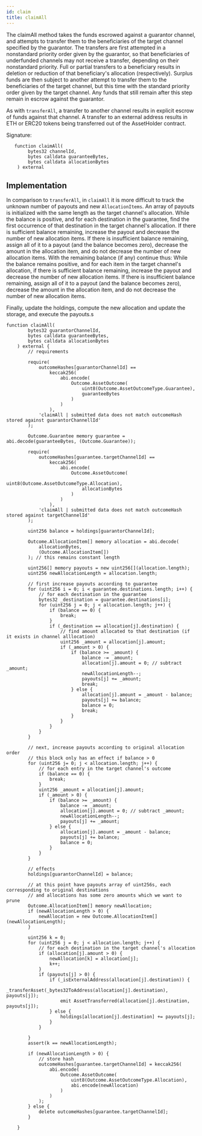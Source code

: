 ```yaml
---
id: claim
title: claimAll
---
```


The claimAll method takes the funds escrowed against a guarantor channel, and attempts to transfer them to the beneficiaries of the target channel specified by the guarantor. The transfers are first attempted in a nonstandard priority order given by the guarantor, so that beneficiaries of underfunded channels may not receive a transfer, depending on their nonstandard priority. Full or partial transfers to a beneficiary results in deletion or reduction of that beneficiary's allocation (respectively). Surplus funds are then subject to another attempt to transfer them to the beneficiaries of the target channel, but this time with the standard priority order given by the target channel. Any funds that still remain after this step remain in escrow against the guarantor.

As with `transferAll`, a transfer to another channel results in explicit escrow of funds against that channel. A transfer to an external address results in ETH or ERC20 tokens being transferred out of the AssetHolder contract.

Signature:

```solidity
   function claimAll(
        bytes32 channelId,
        bytes calldata guaranteeBytes,
        bytes calldata allocationBytes
    ) external
```

## Implementation

In comparison to `transferAll`, in `claimAll` it is more difficult to track the unknown number of payouts and new `AllocationItems`. An array of payouts is initialized with the same length as the target channel's allocation. While the balance is positive, and for each destination in the guarantee, find the first occurrence of that destination in the target channel's allocation. If there is sufficient balance remaining, increase the payout and decrease the number of new allocation items. If there is insufficient balance remaining, assign all of it to a payout (and the balance becomes zero), decrease the amount in the allocation item, and do not decrease the number of new allocation items. With the remaining balance (if any) continue thus: While the balance remains positive, and for each item in the target channel's allocation, if there is sufficient balance remaining, increase the payout and decrease the number of new allocation items. If there is insufficient balance remaining, assign all of it to a payout (and the balance becomes zero), decrease the amount in the allocation item, and do not decrease the number of new allocation items.

Finally, update the holdings, compute the new allocation and update the storage, and execute the payouts.s

```solidity
function claimAll(
        bytes32 guarantorChannelId,
        bytes calldata guaranteeBytes,
        bytes calldata allocationBytes
    ) external {
        // requirements

        require(
            outcomeHashes[guarantorChannelId] ==
                keccak256(
                    abi.encode(
                        Outcome.AssetOutcome(
                            uint8(Outcome.AssetOutcomeType.Guarantee),
                            guaranteeBytes
                        )
                    )
                ),
            'claimAll | submitted data does not match outcomeHash stored against guarantorChannellId'
        );

        Outcome.Guarantee memory guarantee = abi.decode(guaranteeBytes, (Outcome.Guarantee));

        require(
            outcomeHashes[guarantee.targetChannelId] ==
                keccak256(
                    abi.encode(
                        Outcome.AssetOutcome(
                            uint8(Outcome.AssetOutcomeType.Allocation),
                            allocationBytes
                        )
                    )
                ),
            'claimAll | submitted data does not match outcomeHash stored against targetChannelId'
        );

        uint256 balance = holdings[guarantorChannelId];

        Outcome.AllocationItem[] memory allocation = abi.decode(
            allocationBytes,
            (Outcome.AllocationItem[])
        ); // this remains constant length

        uint256[] memory payouts = new uint256[](allocation.length);
        uint256 newAllocationLength = allocation.length;

        // first increase payouts according to guarantee
        for (uint256 i = 0; i < guarantee.destinations.length; i++) {
            // for each destination in the guarantee
            bytes32 _destination = guarantee.destinations[i];
            for (uint256 j = 0; j < allocation.length; j++) {
                if (balance == 0) {
                    break;
                }
                if (_destination == allocation[j].destination) {
                    // find amount allocated to that destination (if it exists in channel alllocation)
                    uint256 _amount = allocation[j].amount;
                    if (_amount > 0) {
                        if (balance >= _amount) {
                            balance -= _amount;
                            allocation[j].amount = 0; // subtract _amount;
                            newAllocationLength--;
                            payouts[j] += _amount;
                            break;
                        } else {
                            allocation[j].amount = _amount - balance;
                            payouts[j] += balance;
                            balance = 0;
                            break;
                        }
                    }
                }
            }
        }

        // next, increase payouts according to original allocation order
        // this block only has an effect if balance > 0
        for (uint256 j= 0; j < allocation.length; j++) {
            // for each entry in the target channel's outcome
            if (balance == 0) {
                break;
            }
            uint256 _amount = allocation[j].amount;
            if (_amount > 0) {
                if (balance >= _amount) {
                    balance -= _amount;
                    allocation[j].amount = 0; // subtract _amount;
                    newAllocationLength--;
                    payouts[j] += _amount;
                } else {
                    allocation[j].amount = _amount - balance;
                    payouts[j] += balance;
                    balance = 0;
                }
            }
        }

        // effects
        holdings[guarantorChannelId] = balance;

        // at this point have payouts array of uint256s, each corresponding to original destinations
        // and allocations has some zero amounts which we want to prune
        Outcome.AllocationItem[] memory newAllocation;
        if (newAllocationLength > 0) {
            newAllocation = new Outcome.AllocationItem[](newAllocationLength);
        }

        uint256 k = 0;
        for (uint256 j = 0; j < allocation.length; j++) {
            // for each destination in the target channel's allocation
            if (allocation[j].amount > 0) {
                newAllocation[k] = allocation[j];
                k++;
            }
            if (payouts[j] > 0) {
                if (_isExternalAddress(allocation[j].destination)) {
                    _transferAsset(_bytes32ToAddress(allocation[j].destination), payouts[j]);
                    emit AssetTransferred(allocation[j].destination, payouts[j]);
                } else {
                    holdings[allocation[j].destination] += payouts[j];
                }
            }

        }
        assert(k == newAllocationLength);

        if (newAllocationLength > 0) {
            // store hash
            outcomeHashes[guarantee.targetChannelId] = keccak256(
                abi.encode(
                    Outcome.AssetOutcome(
                        uint8(Outcome.AssetOutcomeType.Allocation),
                        abi.encode(newAllocation)
                    )
                )
            );
        } else {
            delete outcomeHashes[guarantee.targetChannelId];
        }

    }
```
